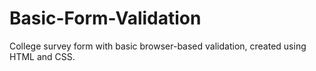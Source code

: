 # Basic-Form-Validation
College survey form with basic browser-based validation, created using HTML and CSS.
